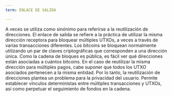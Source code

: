 ```yaml
---
term: ENLACE DE SALIDA

---
```

A veces se utiliza como sinónimo para referirse a la reutilización de direcciones. El enlace de salida se refiere a la práctica de utilizar la misma dirección receptora para bloquear múltiples UTXOs, a veces a través de varias transacciones diferentes. Los bitcoins se bloquean normalmente utilizando un par de claves criptográficas que corresponden a una dirección única. Como la cadena de bloques es pública, es fácil ver qué direcciones están asociadas a cuántos bitcoins. En el caso de reutilizar la misma dirección para múltiples pagos, cabe suponer que todos los UTXO asociados pertenecen a la misma entidad. Por lo tanto, la reutilización de direcciones plantea un problema para la privacidad del usuario. Permite establecer vínculos deterministas entre múltiples transacciones y UTXOs, así como perpetuar el seguimiento de fondos en la cadena.